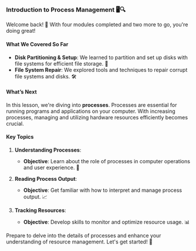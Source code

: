 ### Introduction to Process Management 🖥️🔍

Welcome back! 🎉 With four modules completed and two more to go, you're doing great! 

#### **What We Covered So Far**

- **Disk Partitioning & Setup**: We learned to partition and set up disks with file systems for efficient file storage. 💾
- **File System Repair**: We explored tools and techniques to repair corrupt file systems and disks. 🛠️

#### **What’s Next**

In this lesson, we're diving into **processes**. Processes are essential for running programs and applications on your computer. With increasing processes, managing and utilizing hardware resources efficiently becomes crucial. 

#### **Key Topics**

1. **Understanding Processes**:
   - **Objective**: Learn about the role of processes in computer operations and user experience. 🔄

2. **Reading Process Output**:
   - **Objective**: Get familiar with how to interpret and manage process output. 📈

3. **Tracking Resources**:
   - **Objective**: Develop skills to monitor and optimize resource usage. 📊

Prepare to delve into the details of processes and enhance your understanding of resource management. Let's get started! 🚀